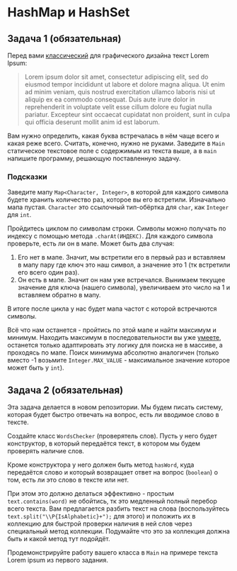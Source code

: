 # HashMap и HashSet

## Задача 1 (обязательная)
Перед вами [классический](https://loremipsum.io/) для графического дизайна текст Lorem Ipsum:

>Lorem ipsum dolor sit amet, consectetur adipiscing elit, sed do eiusmod tempor incididunt ut labore et dolore magna aliqua. Ut enim ad minim veniam, quis nostrud exercitation ullamco laboris nisi ut aliquip ex ea commodo consequat. Duis aute irure dolor in reprehenderit in voluptate velit esse cillum dolore eu fugiat nulla pariatur. Excepteur sint occaecat cupidatat non proident, sunt in culpa qui officia deserunt mollit anim id est laborum.

Вам нужно определить, какая буква встречалась в нём чаще всего и какая реже всего.
Считать, конечно, нужно не руками.
Заведите в `Main` статическое текстовое поле с содержимым из текста выше, а в `main` напишите программу, решающую поставленную задачу.

### Подсказки
Заведите мапу `Map<Character, Integer>`, в которой для каждого символа будете хранить количество раз, которое вы его встретили.
Изначально мапа пустая. `Character` это ссылочный тип-обёртка для `char`, как `Integer` для `int`.

Пройдитесь циклом по символам строки. Символы можно получать по индексу с помощью метода `.charAt(ИНДЕКС)`.
Для каждого символа проверьте, есть ли он в мапе. Может быть два случая:
1. Его нет в мапе. Значит, мы встретили его в первый раз и вставляем в мапу пару где ключ это наш символ, а значение это 1 (тк встретили его всего один раз).
2. Он есть в мапе. Значит он нам уже встречался. Вынимаем текущее значение для ключа (нашего символа), увеличиваем это число на 1 и вставляем обратно в мапу.

В итоге после цикла у нас будет мапа частот с которой встречаются символы.

Всё что нам останется - пройтись по этой мапе и найти максимум и минимум.
Находить максимум в последовательности вы уже [умеете](./GIT_INTRO.md), останется только адаптировать эту логику для поиска не в массиве, а проходясь по мапе.
Поиск минимума абсолютно аналогичен (только вместо -1 возьмите `Integer.MAX_VALUE` - максимальное значение которое может быть у `int`).

## Задача 2 (обязательная)
Эта задача делается в новом репозитории.
Мы будем писать систему, которая будет быстро отвечать на вопрос, есть ли вводимое слово в тексте.

Создайте класс `WordsChecker` (проверятель слов). Пусть у него будет конструктор, в который передаётся текст, в котором мы будем проверять наличие слов.

Кроме конструктора у него должен быть метод `hasWord`, куда передаётся слово и который возвращает ответ на вопрос (`boolean`) о том, есть ли это слово в тексте или нет.

При этом это должно делаться эффективно - простым `text.contains(word)` не обойтись, тк это медленный полный перебор всего текста.
Вам предлагается разбить текст на слова (воспользуйтесь `text.split("\\P{IsAlphabetic}+");` для этого) и положить их в коллекцию для быстрой проверки наличия в ней слов через специальный метод коллекции.
Подумайте что это за коллекция должна быть и какой метод тут подойдёт.

Продемонстрируйте работу вашего класса в `Main` на примере текста Lorem ipsum из первого задания.

